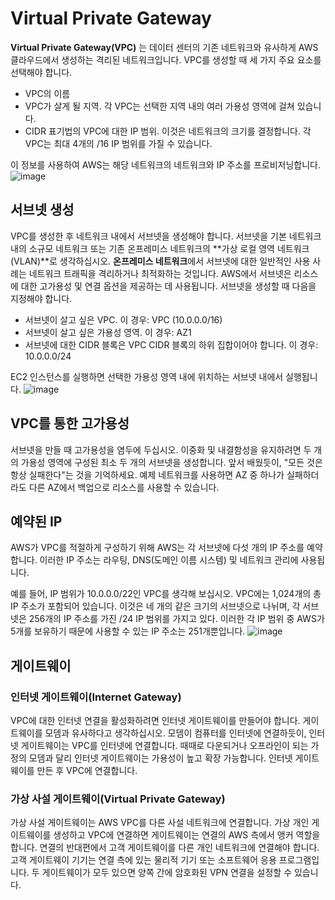 # Virtual Private Gateway

**Virtual Private Gateway(VPC)** 는 데이터 센터의 기존 네트워크와 유사하게 AWS 클라우드에서 생성하는 격리된 네트워크입니다. VPC를 생성할 때 세 가지 주요 요소를 선택해야 합니다.

* VPC의 이름
* VPC가 살게 될 지역. 각 VPC는 선택한 지역 내의 여러 가용성 영역에 걸쳐 있습니다.
* CIDR 표기법의 VPC에 대한 IP 범위. 이것은 네트워크의 크기를 결정합니다. 각 VPC는 최대 4개의 /16 IP 범위를 가질 수 있습니다.

이 정보를 사용하여 AWS는 해당 네트워크의 네트워크와 IP 주소를 프로비저닝합니다.
![image](https://github.com/user-attachments/assets/79ca2cfe-464f-42ed-a6c7-6ac586d4e1dd)



## 서브넷 생성
VPC를 생성한 후 네트워크 내에서 서브넷을 생성해야 합니다. 서브넷을 기본 네트워크 내의 소규모 네트워크 또는 기존 온프레미스 네트워크의 **가상 로컬 영역 네트워크(VLAN)**로 생각하십시오. **온프레미스 네트워크**에서 서브넷에 대한 일반적인 사용 사례는 네트워크 트래픽을 격리하거나 최적화하는 것입니다. AWS에서 서브넷은 리소스에 대한 고가용성 및 연결 옵션을 제공하는 데 사용됩니다.
서브넷을 생성할 때 다음을 지정해야 합니다.

* 서브넷이 살고 싶은 VPC. 이 경우: VPC (10.0.0.0/16)
* 서브넷이 살고 싶은 가용성 영역. 이 경우: AZ1
* 서브넷에 대한 CIDR 블록은 VPC CIDR 블록의 하위 집합이어야 합니다. 이 경우: 10.0.0.0/24

EC2 인스턴스를 실행하면 선택한 가용성 영역 내에 위치하는 서브넷 내에서 실행됩니다.
![image](https://github.com/user-attachments/assets/c1b4c679-fb88-4f89-86d8-f6736c52c226)


## VPC를 통한 고가용성
서브넷을 만들 때 고가용성을 염두에 두십시오. 이중화 및 내결함성을 유지하려면 두 개의 가용성 영역에 구성된 최소 두 개의 서브넷을 생성합니다. 앞서 배웠듯이, "모든 것은 항상 실패한다"는 것을 기억하세요. 예제 네트워크를 사용하면 AZ 중 하나가 실패하더라도 다른 AZ에서 백업으로 리소스를 사용할 수 있습니다.

## 예약된 IP
AWS가 VPC를 적절하게 구성하기 위해 AWS는 각 서브넷에 다섯 개의 IP 주소를 예약합니다. 이러한 IP 주소는 라우팅, DNS(도메인 이름 시스템) 및 네트워크 관리에 사용됩니다.

예를 들어, IP 범위가 10.0.0.0/22인 VPC를 생각해 보십시오. VPC에는 1,024개의 총 IP 주소가 포함되어 있습니다. 이것은 네 개의 같은 크기의 서브넷으로 나뉘며, 각 서브넷은 256개의 IP 주소를 가진 /24 IP 범위를 가지고 있다. 이러한 각 IP 범위 중 AWS가 5개를 보유하기 때문에 사용할 수 있는 IP 주소는 251개뿐입니다.
![image](https://github.com/user-attachments/assets/dc3393a1-6f37-4b6e-ade7-445fa92818dd)


## 게이트웨이

### 인터넷 게이트웨이(Internet Gateway)

VPC에 대한 인터넷 연결을 활성화하려면 인터넷 게이트웨이를 만들어야 합니다. 게이트웨이를 모뎀과 유사하다고 생각하십시오. 모뎀이 컴퓨터를 인터넷에 연결하듯이, 인터넷 게이트웨이는 VPC를 인터넷에 연결합니다. 때때로 다운되거나 오프라인이 되는 가정의 모뎀과 달리 인터넷 게이트웨이는 가용성이 높고 확장 가능합니다. 인터넷 게이트웨이를 만든 후 VPC에 연결합니다.

### 가상 사설 게이트웨이(Virtual Private Gateway)

가상 사설 게이트웨이는 AWS VPC를 다른 사설 네트워크에 연결합니다. 가상 개인 게이트웨이를 생성하고 VPC에 연결하면 게이트웨이는 연결의 AWS 측에서 앵커 역할을 합니다. 연결의 반대편에서 고객 게이트웨이를 다른 개인 네트워크에 연결해야 합니다. 고객 게이트웨이 기기는 연결 측에 있는 물리적 기기 또는 소프트웨어 응용 프로그램입니다. 두 게이트웨이가 모두 있으면 양쪽 간에 암호화된 VPN 연결을 설정할 수 있습니다.
